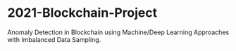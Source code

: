 # 2021-Blockchain-Project
Anomaly Detection in Blockchain using Machine/Deep Learning Approaches with Imbalanced Data Sampling.

